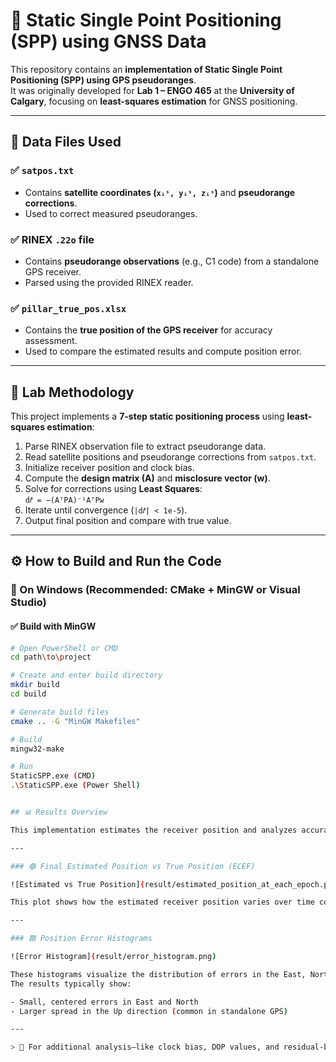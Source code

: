 # 📡 Static Single Point Positioning (SPP) using GNSS Data

This repository contains an **implementation of Static Single Point Positioning (SPP) using GPS pseudoranges**.  
It was originally developed for **Lab 1 – ENGO 465** at the **University of Calgary**, focusing on **least-squares estimation** for GNSS positioning.

---

## 📂 Data Files Used

### ✅ `satpos.txt`
- Contains **satellite coordinates (`xᵢˢ, yᵢˢ, zᵢˢ`)** and **pseudorange corrections**.
- Used to correct measured pseudoranges.

### ✅ RINEX `.22o` file
- Contains **pseudorange observations** (e.g., C1 code) from a standalone GPS receiver.
- Parsed using the provided RINEX reader.

### ✅ `pillar_true_pos.xlsx`
- Contains the **true position of the GPS receiver** for accuracy assessment.
- Used to compare the estimated results and compute position error.

---

## 🧠 Lab Methodology

This project implements a **7-step static positioning process** using **least-squares estimation**:

1. Parse RINEX observation file to extract pseudorange data.
2. Read satellite positions and pseudorange corrections from `satpos.txt`.
3. Initialize receiver position and clock bias.
4. Compute the **design matrix (A)** and **misclosure vector (w)**.
5. Solve for corrections using **Least Squares**:  
   `d𝑟̂ = −(AᵀPA)⁻¹AᵀPw`
6. Iterate until convergence (`|d𝑟̂| < 1e-5`).
7. Output final position and compare with true value.

---

## ⚙️ How to Build and Run the Code

### 🔸 On Windows (Recommended: CMake + MinGW or Visual Studio)

#### ✅ Build with MinGW

```sh
# Open PowerShell or CMD
cd path\to\project

# Create and enter build directory
mkdir build
cd build

# Generate build files
cmake .. -G "MinGW Makefiles"

# Build
mingw32-make

# Run
StaticSPP.exe (CMD)
.\StaticSPP.exe (Power Shell)


## 📊 Results Overview

This implementation estimates the receiver position and analyzes accuracy using pseudorange data from GPS.

---

### 🟢 Final Estimated Position vs True Position (ECEF)

![Estimated vs True Position](result/estimated_position_at_each_epoch.png)

This plot shows how the estimated receiver position varies over time compared to the true known position, in ECEF coordinates.

---

### 🟦 Position Error Histograms

![Error Histogram](result/error_histogram.png)

These histograms visualize the distribution of errors in the East, North, and Up directions.  
The results typically show:

- Small, centered errors in East and North
- Larger spread in the Up direction (common in standalone GPS)

---

> 📌 For additional analysis—like clock bias, DOP values, and residual-based uncertainty—see the `result/` folder or full report.
